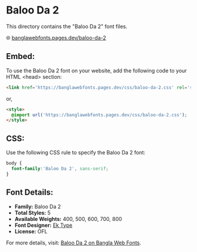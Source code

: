 # Baloo Da 2

This directory contains the "Baloo Da 2" font files.

🌐 [banglawebfonts.pages.dev/baloo-da-2](https://banglawebfonts.pages.dev/baloo-da-2/)

## Embed:
To use the Baloo Da 2 font on your website, add the following code to your HTML &lt;head&gt; section:
```html
<link href='https://banglawebfonts.pages.dev/css/baloo-da-2.css' rel='stylesheet'>
```

or,
```html
<style>
  @import url('https://banglawebfonts.pages.dev/css/baloo-da-2.css');
</style>
```

## CSS:
Use the following CSS rule to specify the Baloo Da 2 font:
```css
body {
  font-family:'Baloo Da 2', sans-serif;
}
```

## Font Details:
- **Family:** Baloo Da 2
- **Total Styles:** 5
- **Available Weights:** 400, 500, 600, 700, 800
- **Font Designer:** [Ek Type](https://ektype.in/)
- **License:** OFL

For more details, visit: [Baloo Da 2 on Bangla Web Fonts](https://banglawebfonts.pages.dev/baloo-da-2/#about).